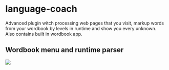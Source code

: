# language-coach
Advanced plugin witch processing web pages that you visit, markup words from your wordbook by levels in runtime and show you every unknown. Also contains built in wordbook app.

## Wordbook menu and runtime parser
![](https://sun9-31.userapi.com/rIXe5gjImJUmVA2AIUShndTDDTXp_5mojL55Vg/5XZGeZK_Uso.jpg)
